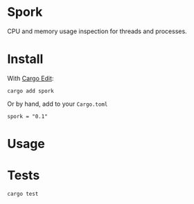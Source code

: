 Spork
=====

CPU and memory usage inspection for threads and processes.

# Install

With [Cargo Edit](https://github.com/killercup/cargo-edit):

```
cargo add spork
```

Or by hand, add to your `Cargo.toml`

```
spork = "0.1"
```

# Usage



# Tests

```
cargo test
```

